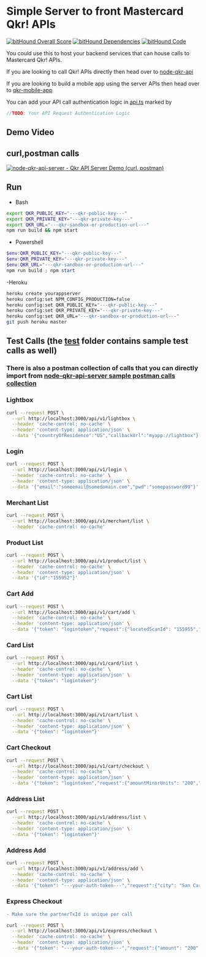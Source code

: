 # Simple Server to front Mastercard Qkr! APIs #

[![bitHound Overall Score](https://www.bithound.io/github/perusworld/node-qkr-api-server/badges/score.svg)](https://www.bithound.io/github/perusworld/node-qkr-api-server)
[![bitHound Dependencies](https://www.bithound.io/github/perusworld/node-qkr-api-server/badges/dependencies.svg)](https://www.bithound.io/github/perusworld/node-qkr-api-server/master/dependencies/npm)
[![bitHound Code](https://www.bithound.io/github/perusworld/node-qkr-api-server/badges/code.svg)](https://www.bithound.io/github/perusworld/node-qkr-api-server)


You could use this to host your backend services that can house calls to Mastercard Qkr! APIs.

If you are looking to call Qkr! APIs directly then head over to [node-qkr-api](https://github.com/perusworld/node-qkr-api)

If you are looking to build a mobile app using the server APIs then head over to [qkr-mobile-app](https://github.com/perusworld/qkr-mobile-app)

You can add your API call authentication logic in [api.ts](./src/api.ts) marked by
```javascript
//TODO: Your API Request Authentication Logic
```

## Demo Video ##

curl,postman calls 
---
[![node-qkr-api-server - Qkr API Server Demo (curl, postman)](https://img.youtube.com/vi/Bot4S__zANc/1.jpg)](https://youtu.be/Bot4S__zANc)

## Run ##
- Bash
```bash
export QKR_PUBLIC_KEY="---qkr-public-key---"
export QKR_PRIVATE_KEY="---qkr-private-key---"
export QKR_URL="---qkr-sandbox-or-production-url---"
npm run build && npm start
```
 - Powershell
```powershell
$env:QKR_PUBLIC_KEY="---qkr-public-key---"
$env:QKR_PRIVATE_KEY="---qkr-private-key---"
$env:QKR_URL="---qkr-sandbox-or-production-url---"
npm run build ; npm start
```
-Heroku
```bash
heroku create yourappserver
heroku config:set NPM_CONFIG_PRODUCTION=false
heroku config:set QKR_PUBLIC_KEY="---qkr-public-key---"
heroku config:set QKR_PRIVATE_KEY="---qkr-private-key---"
heroku config:set QKR_URL="---qkr-sandbox-or-production-url---"
git push heroku master
```

## Test Calls (the [test](./test) folder contains sample test calls as well) ##
### There is also a postman collection of calls that you can directly import from [node-qkr-api-server sample postman calls collection](./node-qkr-api-server.postman_collection.json) ###
### Lightbox ###
```bash
curl --request POST \
  --url http://localhost:3000/api/v1/lightbox \
  --header 'cache-control: no-cache' \
  --header 'content-type: application/json' \
  --data '{"countryOfResidence":"US","callbackUrl":"myapp://lightbox"}'
```
### Login ###
```bash
curl --request POST \
  --url http://localhost:3000/api/v1/login \
  --header 'cache-control: no-cache' \
  --header 'content-type: application/json' \
  --data '{"email":"someemail@somedomain.com","pwd":"somepassword99"}'
```
### Merchant List ###
```bash
curl --request POST \
  --url http://localhost:3000/api/v1/merchant/list \
  --header 'cache-control: no-cache' 
```
### Product List ###
```bash
curl --request POST \
  --url http://localhost:3000/api/v1/product/list \
  --header 'cache-control: no-cache' \
  --header 'content-type: application/json' \
  --data '{"id":"155952"}'
```
### Cart Add ###
```bash
curl --request POST \
  --url http://localhost:3000/api/v1/cart/add \
  --header 'cache-control: no-cache' \
  --header 'content-type: application/json' \
  --data '{"token": "logintoken","request":{"locatedScanId": "155955","outletId": "155942","purchaseNote": "Some note","quantity": 1,"variantId": "155954"}}'
```
### Card List ###
```bash
curl --request POST \
  --url http://localhost:3000/api/v1/card/list \
  --header 'cache-control: no-cache' \
  --header 'content-type: application/json' \
  --data '{"token": "logintoken"}'
```
### Cart List ###
```bash
curl --request POST \
  --url http://localhost:3000/api/v1/cart/list \
  --header 'cache-control: no-cache' \
  --header 'content-type: application/json' \
  --data '{"token": "logintoken"}'
```
### Cart Checkout ###
```bash
curl --request POST \
  --url http://localhost:3000/api/v1/cart/checkout \
  --header 'cache-control: no-cache' \
  --header 'content-type: application/json' \
  --data '{"token": "logintoken","request":{"amountMinorUnits": "200","cardId": "1","cartId": "1","tipAmount": 0}}'
```
### Address List ###
```bash
curl --request POST \
  --url http://localhost:3000/api/v1/address/list \
  --header 'cache-control: no-cache' \
  --header 'content-type: application/json' \
  --data '{"token": "logintoken"}'
```
### Address Add ###
```bash
curl --request POST \
  --url http://localhost:3000/api/v1/address/add \
  --header 'cache-control: no-cache' \
  --header 'content-type: application/json' \
  --data '{"token": "---your-auth-token---","request":{"city": "San Carlos","country": "US","line1": "Mastercard","line2": "959 Skyway Rd","zip": "94070","state": "CA","alias": "somealias","isDefault": "false","recipientName": "John Doe","recipientPhone":"--your-optional-phone-number--","recipientPhoneCountryCode":"1"}}'
```
### Express Checkout ###
```diff
- Make sure the partnerTxId is unique per call
```
```bash
curl --request POST \
  --url http://localhost:3000/api/v1/express/checkout \
  --header 'cache-control: no-cache' \
  --header 'content-type: application/json' \
  --data '{"token": "---your-auth-token---","request":{"amount": "200","cardId": "c0b37d63-4c2b-4677-a956-522761914ee1","description": "some description","outletId":"155942","partnerTxId": "some tx id"}}'
```
